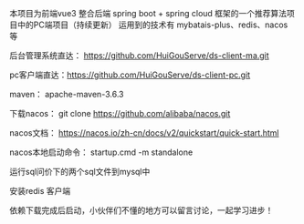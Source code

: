本项目为前端vue3 整合后端 spring boot + spring cloud 框架的一个推荐算法项目中的PC端项目（持续更新）
运用到的技术有 mybatais-plus、redis、nacos 等

后台管理系统直达： https://github.com/HuiGouServe/ds-client-ma.git

pc客户端直达：https://github.com/HuiGouServe/ds-client-pc.git

maven： apache-maven-3.6.3

下载nacos： git clone https://github.com/alibaba/nacos.git

nacos文档： https://nacos.io/zh-cn/docs/v2/quickstart/quick-start.html

nacos本地启动命令： startup.cmd -m standalone

运行sql问价下的两个sql文件到mysql中

安装redis 客户端

依赖下载完成后启动，小伙伴们不懂的地方可以留言讨论，一起学习进步！

